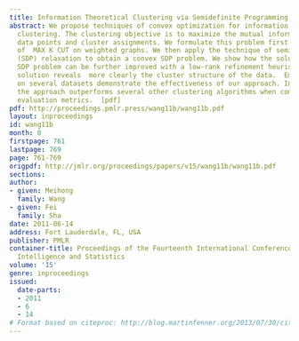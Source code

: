 ```yaml
---
title: Information Theoretical Clustering via Semidefinite Programming
abstract: We propose techniques of convex optimization for information theoretical
  clustering. The clustering objective is to maximize the mutual information between
  data points and cluster assignments. We formulate this problem first as an instance
  of  MAX K CUT on weighted graphs. We then apply the technique of semidefinite programming
  (SDP) relaxation to obtain a convex SDP problem. We show how the solution of the
  SDP problem can be further improved with a low-rank refinement heuristic. The low-rank
  solution reveals  more clearly the cluster structure of the data.  Empirical studies
  on several datasets demonstrate the effectiveness of our approach. In particular,
  the approach outperforms several other clustering algorithms when compared on standard
  evaluation metrics.  [pdf]
pdf: http://proceedings.pmlr.press/wang11b/wang11b.pdf
layout: inproceedings
id: wang11b
month: 0
firstpage: 761
lastpage: 769
page: 761-769
origpdf: http://jmlr.org/proceedings/papers/v15/wang11b/wang11b.pdf
sections: 
author:
- given: Meihong
  family: Wang
- given: Fei
  family: Sha
date: 2011-06-14
address: Fort Lauderdale, FL, USA
publisher: PMLR
container-title: Proceedings of the Fourteenth International Conference on Artificial
  Intelligence and Statistics
volume: '15'
genre: inproceedings
issued:
  date-parts:
  - 2011
  - 6
  - 14
# Format based on citeproc: http://blog.martinfenner.org/2013/07/30/citeproc-yaml-for-bibliographies/
---
```

